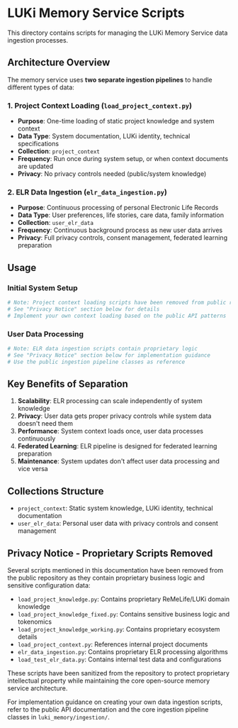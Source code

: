 # LUKi Memory Service Scripts

This directory contains scripts for managing the LUKi Memory Service data ingestion processes.

## Architecture Overview

The memory service uses **two separate ingestion pipelines** to handle different types of data:

### 1. Project Context Loading (`load_project_context.py`)
- **Purpose**: One-time loading of static project knowledge and system context
- **Data Type**: System documentation, LUKi identity, technical specifications
- **Collection**: `project_context`
- **Frequency**: Run once during system setup, or when context documents are updated
- **Privacy**: No privacy controls needed (public/system knowledge)

### 2. ELR Data Ingestion (`elr_data_ingestion.py`)
- **Purpose**: Continuous processing of personal Electronic Life Records
- **Data Type**: User preferences, life stories, care data, family information
- **Collection**: `user_elr_data`
- **Frequency**: Continuous background process as new user data arrives
- **Privacy**: Full privacy controls, consent management, federated learning preparation

## Usage

### Initial System Setup
```bash
# Note: Project context loading scripts have been removed from public repository
# See "Privacy Notice" section below for details
# Implement your own context loading based on the public API patterns
```

### User Data Processing
```bash
# Note: ELR data ingestion scripts contain proprietary logic
# See "Privacy Notice" section below for implementation guidance
# Use the public ingestion pipeline classes as reference
```

## Key Benefits of Separation

1. **Scalability**: ELR processing can scale independently of system knowledge
2. **Privacy**: User data gets proper privacy controls while system data doesn't need them
3. **Performance**: System context loads once, user data processes continuously
4. **Federated Learning**: ELR pipeline is designed for federated learning preparation
5. **Maintenance**: System updates don't affect user data processing and vice versa

## Collections Structure

- `project_context`: Static system knowledge, LUKi identity, technical documentation
- `user_elr_data`: Personal user data with privacy controls and consent management

## Privacy Notice - Proprietary Scripts Removed

Several scripts mentioned in this documentation have been removed from the public repository as they contain proprietary business logic and sensitive configuration data:

- `load_project_knowledge.py`: Contains proprietary ReMeLife/LUKi domain knowledge
- `load_project_knowledge_fixed.py`: Contains sensitive business logic and tokenomics
- `load_project_knowledge_working.py`: Contains proprietary ecosystem details
- `load_project_context.py`: References internal project documents
- `elr_data_ingestion.py`: Contains proprietary ELR processing algorithms
- `load_test_elr_data.py`: Contains internal test data and configurations

These scripts have been sanitized from the repository to protect proprietary intellectual property while maintaining the core open-source memory service architecture.

For implementation guidance on creating your own data ingestion scripts, refer to the public API documentation and the core ingestion pipeline classes in `luki_memory/ingestion/`.

